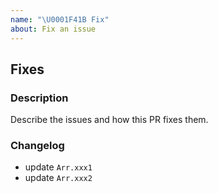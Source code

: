 ```yaml
---
name: "\U0001F41B Fix"
about: Fix an issue
---
```


## Fixes

### Description

Describe the issues and how this PR fixes them.

### Changelog

- update `Arr.xxx1`
- update `Arr.xxx2`
